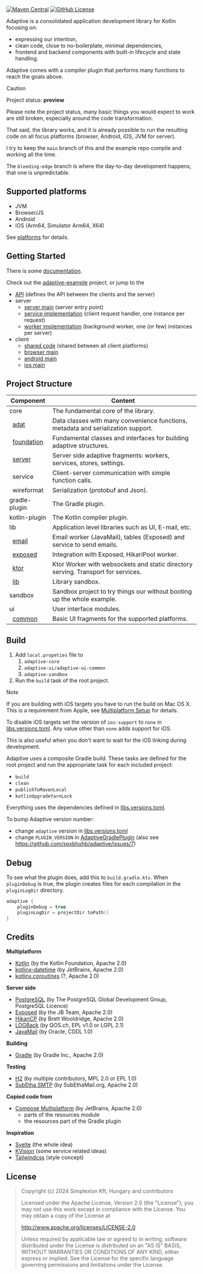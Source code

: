 [![Maven Central](https://img.shields.io/maven-central/v/hu.simplexion.adaptive/adaptive-core)](https://mvnrepository.com/artifact/hu.simplexion.adaptive/adaptive-core)
[![GitHub License](https://img.shields.io/badge/license-Apache%20License%202.0-blue.svg?style=flat)](http://www.apache.org/licenses/LICENSE-2.0)

Adaptive is a consolidated application development library for Kotlin focusing on:

* expressing our intention,
* clean code, close to no-boilerplate, minimal dependencies,
* frontend and backend components with built-in lifecycle and state handling.

Adaptive comes with a compiler plugin that performs many functions to reach the goals above.
 
> [!CAUTION]
>
> Project status: **preview**
>
> Please note the project status, many basic things you would expect to work are still
> broken, especially around the code transformation. 
> 
> That said, the library works, and it is already possible to run the resulting code on all
> focus platforms (browser, Android, iOS, JVM for server).
> 
> I try to keep the `main` branch of this and the example repo compile and working all the time.
> 
> The `bleeding-edge` branch is where the day-to-day development happens, that one is unpredictable.
> 

## Supported platforms

* JVM
* Browser/JS
* Android
* iOS (Arm64, Simulator Arm64, X64)

See [platforms](./doc/platforms/README.md) for details.

## Getting Started

There is some [documentation](doc/README).

Check out the [adaptive-example](https://github.com/spxbhuhb/adaptive-example) project, or jump to the
* [API](https://github.com/spxbhuhb/adaptive-example/blob/main/shared/src/commonMain/kotlin/CounterApi.kt) (defines the API between the clients and the server)
* server
  * [server main](https://github.com/spxbhuhb/adaptive-example/blob/main/server/src/main/kotlin/Application.kt) (server entry point)
  * [service implementation](https://github.com/spxbhuhb/adaptive-example/blob/main/server/src/main/kotlin/CounterService.kt) (client request handler, one instance per request)
  * [worker implementation](https://github.com/spxbhuhb/adaptive-example/blob/main/server/src/main/kotlin/CounterWorker.kt) (background worker, one (or few) instances per server)
* client
  * [shared code](https://github.com/spxbhuhb/adaptive-example/blob/main/shared/src/commonMain/kotlin/counter.kt) (shared between all client platforms)
  * [browser main](https://github.com/spxbhuhb/adaptive-example/blob/main/browserApp/src/jsMain/kotlin/main.kt)
  * [android main](https://github.com/spxbhuhb/adaptive-example/blob/main/androidApp/src/androidMain/kotlin/hu/simplexion/adaptive/example/MainActivity.kt)
  * [ios main](https://github.com/spxbhuhb/adaptive-example/blob/main/shared/src/iosSimulatorArm64Main/kotlin/main.kt)

## Project Structure

| Component                                                | Content                                                                           |
|----------------------------------------------------------|-----------------------------------------------------------------------------------|
| core                                                     | The fundamental core of the library.                                              |
| &nbsp;&nbsp;[adat](doc/adat/README)                      | Data classes with many convenience functions, metadata and serialization support. |
| &nbsp;&nbsp;[foundation](doc/foundation/README)          | Fundamental classes and interfaces for building adaptive structures.              |
| &nbsp;&nbsp;[server](doc/server/README)                  | Server side adaptive fragments: workers, services, stores, settings.              |
| &nbsp;&nbsp;service                                      | Client-server communication with simple function calls.                           |
| &nbsp;&nbsp;wireformat                                   | Serialization (protobuf and Json).                                                |
| gradle-plugin                                            | The Gradle plugin.                                                                |
| kotlin-plugin                                            | The Kotlin compiler plugin.                                                       |
| lib                                                      | Application level libraries such as UI, E-mail, etc.                              |
| &nbsp;&nbsp;[email](adaptive-lib/adaptive-lib-email)     | Email worker (JavaMail), tables (Exposed) and service to send emails.             |
| &nbsp;&nbsp;[exposed](adaptive-lib/adaptive-lib-exposed) | Integration with Exposed, HikariPool worker.                                      |
| &nbsp;&nbsp;[ktor](adaptive-lib/adaptive-lib-ktor)       | Ktor Worker with websockets and static directory serving. Transport for services. |
| &nbsp;&nbsp;[lib](adaptive-lib/adaptive-lib-sandbox)     | Library sandbox.                                                                  |
| sandbox                                                  | Sandbox project to try things our without booting up the whole example.           |
| ui                                                       | User interface modules.                                                           |
| &nbsp;&nbsp;[common](adaptive-ui/adaptive-ui-common)     | Basic UI fragments for the supported platforms.                                   |

## Build

1. Add `local.propeties` file to
   1. `adaptive-core`
   2. `adaptive-ui/adaptive-ui-common`
   3. `adaptive-sandbox`
1. Run the `build` task of the root project.

> [!Note]
>
> If you are building with iOS targets you have to run the build on Mac OS X. This is a requirement from Apple,
> see [Multiplatform Setup](https://www.jetbrains.com/help/kotlin-multiplatform-dev/multiplatform-setup.html) for details.
>
> To disable iOS targets set the version of `ios-support` to `none` in [libs.versions.toml](gradle/libs.versions.toml). Any
> value other than `none` adds support for iOS.
>
> This is also useful when you don't want to wait for the iOS linking during development.

Adaptive uses a composite Gradle build. These tasks are defined for the root project and run the appropriate task for
each included project:

- `build`
- `clean`
- `publishToMavenLocal`
- `kotlinUpgradeYarnLock`

Everything uses the dependencies defined in [libs.versions.toml](gradle/libs.versions.toml).

To bump Adaptive version number:

- change `adaptive` version in  [libs.versions.toml](gradle/libs.versions.toml)
- change `PLUGIN_VERSION` in [AdaptiveGradlePlugin](adaptive-gradle-plugin/src/main/kotlin/hu/simplexion/adaptive/gradle/AdaptiveGradlePlugin.kt) (also see https://github.com/spxbhuhb/adaptive/issues/7)

## Debug

To see what the plugin does, add this to `build.gradle.kts`. When `pluginDebug` is true, the plugin creates
files for each compilation in the `pluginLogDir` directory.

```kotlin
adaptive {
    pluginDebug = true
    pluginLogDir = projectDir.toPath()
}
```

## Credits

**Multiplatform**

* [Kotlin](https://kotlinlang.org) (by the Kotlin Foundation, Apache 2.0)
* [kotlinx-datetime](https://github.com/Kotlin/kotlinx-datetime) (by JetBrains, Apache 2.0)
* [kotlinx.coroutines](https://github.com/Kotlin/kotlinx.coroutines) (?, Apache 2.0)

**Server side**

* [PostgreSQL](https://www.postgresql.org) (by The PostgreSQL Global Development Group, PostgreSQL Licence)
* [Exposed](https://github.com/JetBrains/Exposed) (by the JB Team, Apache 2.0)
* [HikariCP](https://github.com/brettwooldridge/HikariCP) (by Brett Wooldridge, Apache 2.0)
* [LOGBack](http://logback.qos.ch) (by QOS.ch, EPL v1.0 or LGPL 2.1)
* [JavaMail](https://javaee.github.io/javamail/)  (by Oracle, CDDL 1.0)

**Building**

* [Gradle](https://gradle.org) (by Gradle Inc., Apache 2.0)

**Testing**

* [H2](https://www.h2database.com/) (by multiple contributors, MPL 2.0 or EPL 1.0)
* [SubEtha SMTP](https://github.com/voodoodyne/subethasmtp) (by SubEthaMail.org, Apache 2.0)

**Copied code from**

* [Compose Multiplatform](https://github.com/JetBrains/compose-multiplatform) (by JetBrains, Apache 2.0)
  * parts of the resources module
  * the resources part of the Gradle plugin

**Inspiration**

* [Svelte](https://svelte.dev) (the whole idea)
* [KVision](https://kvision.io) (some service related ideas)
* [Tailwindcss](https://tailwindcss.com) (style concept)

## License

> Copyright (c) 2024 Simplexion Kft, Hungary and contributors
>
> Licensed under the Apache License, Version 2.0 (the "License");
> you may not use this work except in compliance with the License.
> You may obtain a copy of the License at
>
>    http://www.apache.org/licenses/LICENSE-2.0
>
> Unless required by applicable law or agreed to in writing, software
> distributed under the License is distributed on an "AS IS" BASIS,
> WITHOUT WARRANTIES OR CONDITIONS OF ANY KIND, either express or implied.
> See the License for the specific language governing permissions and
> limitations under the License.
